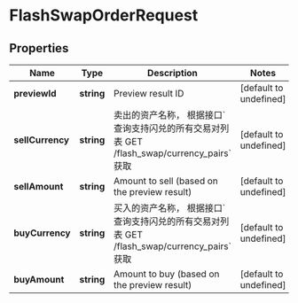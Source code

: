 # FlashSwapOrderRequest

## Properties

Name | Type | Description | Notes
------------ | ------------- | ------------- | -------------
**previewId** | **string** | Preview result ID | [default to undefined]
**sellCurrency** | **string** | 卖出的资产名称， 根据接口&#x60;查询支持闪兑的所有交易对列表 GET /flash_swap/currency_pairs&#x60;获取 | [default to undefined]
**sellAmount** | **string** | Amount to sell (based on the preview result) | [default to undefined]
**buyCurrency** | **string** | 买入的资产名称， 根据接口&#x60;查询支持闪兑的所有交易对列表 GET /flash_swap/currency_pairs&#x60;获取 | [default to undefined]
**buyAmount** | **string** | Amount to buy (based on the preview result) | [default to undefined]

